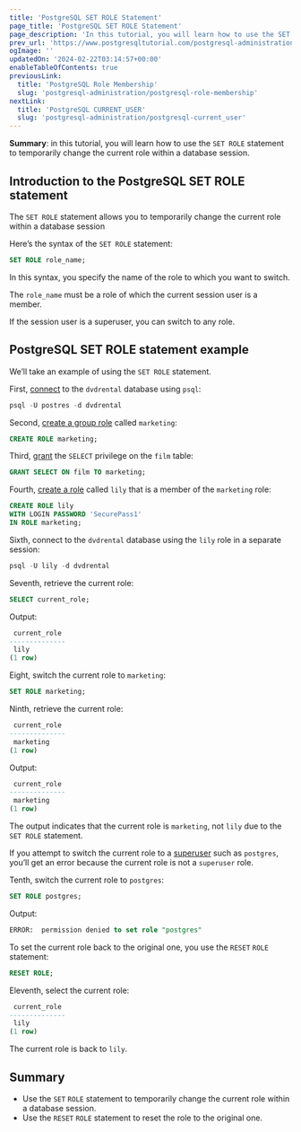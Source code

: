 ```yaml
---
title: 'PostgreSQL SET ROLE Statement'
page_title: 'PostgreSQL SET ROLE Statement'
page_description: 'In this tutorial, you will learn how to use the SET ROLE statement to temporarily change the current role within a database session.'
prev_url: 'https://www.postgresqltutorial.com/postgresql-administration/postgresql-set-role/'
ogImage: ''
updatedOn: '2024-02-22T03:14:57+00:00'
enableTableOfContents: true
previousLink:
  title: 'PostgreSQL Role Membership'
  slug: 'postgresql-administration/postgresql-role-membership'
nextLink:
  title: 'PostgreSQL CURRENT_USER'
  slug: 'postgresql-administration/postgresql-current_user'
---
```


**Summary**: in this tutorial, you will learn how to use the `SET ROLE` statement to temporarily change the current role within a database session.

## Introduction to the PostgreSQL SET ROLE statement

The `SET ROLE` statement allows you to temporarily change the current role within a database session

Here’s the syntax of the `SET ROLE` statement:

```sql
SET ROLE role_name;
```

In this syntax, you specify the name of the role to which you want to switch.

The `role_name` must be a role of which the current session user is a member.

If the session user is a superuser, you can switch to any role.

## PostgreSQL SET ROLE statement example

We’ll take an example of using the `SET ROLE` statement.

First, [connect](../postgresql-getting-started/connect-to-postgresql-database) to the `dvdrental` database using `psql`:

```sql
psql -U postres -d dvdrental
```

Second, [create a group role](postgresql-role-membership) called `marketing`:

```sql
CREATE ROLE marketing;
```

Third, [grant](postgresql-grant) the `SELECT` privilege on the `film` table:

```sql
GRANT SELECT ON film TO marketing;
```

Fourth, [create a role](postgresql-role-membership) called `lily` that is a member of the `marketing` role:

```sql
CREATE ROLE lily
WITH LOGIN PASSWORD 'SecurePass1'
IN ROLE marketing;
```

Sixth, connect to the `dvdrental` database using the `lily` role in a separate session:

```sql
psql -U lily -d dvdrental
```

Seventh, retrieve the current role:

```sql
SELECT current_role;
```

Output:

```sql
 current_role
--------------
 lily
(1 row)
```

Eight, switch the current role to `marketing`:

```sql
SET ROLE marketing;
```

Ninth, retrieve the current role:

```sql
 current_role
--------------
 marketing
(1 row)
```

Output:

```sql
 current_role
--------------
 marketing
(1 row)
```

The output indicates that the current role is `marketing`, not `lily` due to the `SET ROLE` statement.

If you attempt to switch the current role to a [superuser](create-superuser-postgresql) such as `postgres`, you’ll get an error because the current role is not a `superuser` role.

Tenth, switch the current role to `postgres`:

```sql
SET ROLE postgres;
```

Output:

```sql
ERROR:  permission denied to set role "postgres"
```

To set the current role back to the original one, you use the `RESET` `ROLE` statement:

```sql
RESET ROLE;
```

Eleventh, select the current role:

```sql
 current_role
--------------
 lily
(1 row)
```

The current role is back to `lily`.

## Summary

- Use the `SET` `ROLE` statement to temporarily change the current role within a database session.
- Use the `RESET` `ROLE` statement to reset the role to the original one.
